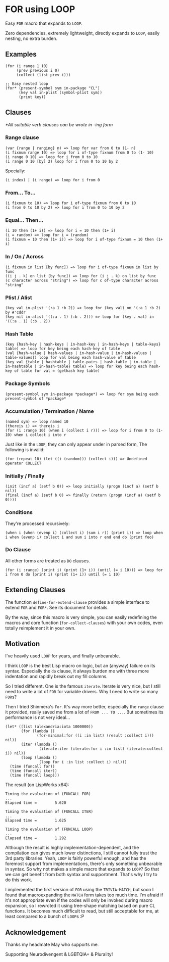 # FOR using LOOP

Easy `FOR` macro that expands to `LOOP`.

Zero dependencies, extremely lightweight, directly expands to `LOOP`,
easily nesting, no extra burden.

## Examples

```common-lisp
(for (i range 1 10)
     (prev previous i 0)
     (collect (list prev i)))

;; Easy nested loop
(for* (present-symbol sym in-package "CL")
      (key val in-plist (symbol-plist sym))
      (print key)) 
```

## Clauses

_*All suitable verb clauses can be wrote in -ing form_

### Range clause

	(var {range | ranging} n) => loop for var from 0 to (1- n)
	(i fixnum range 10) => loop for i of-type fixnum from 0 to (1- 10)
	(i range 0 10) => loop for i from 0 to 10
	(i range 0 10 [by] 2) loop for i from 0 to 10 by 2

Specially:

	(i index) | (i range) => loop for i from 0

### From... To...

	(i fixnum to 10) => loop for i of-type fixnum from 0 to 10
	(i from 0 to 10 by 2) => loop for i from 0 to 10 by 2

### Equal... Then...

	(i 10 then (1+ i)) => loop for i = 10 then (1+ i)
	(i = random) => loop for i = (random)
	(i fixnum = 10 then (1+ i)) => loop for i of-type fixnum = 10 then (1+ i)

### In / On / Across

	(i fixnum in list [by func]) => loop for i of-type fixnum in list by func
	((i j . k) on list [by func]) => loop for (i j . k) on list by func
	(c character across "string") => loop for c of-type character across "string"

### Plist / Alist

	(key val in-plist '(:a 1 :b 2)) => loop for (key val) on '(:a 1 :b 2) by #'cddr
	(key nil in-alist '((:a . 1) (:b . 2))) => loop for (key . val) in '((:a . 1) (:b . 2))

### Hash Table

	(key {hash-key | hash-keys | in-hash-key | in-hash-keys | table-keys} table) => loop for key being each hash-key of table
	(val {hash-value | hash-values | in-hash-value | in-hash-values | table-values}) loop for val being each hash-value of table
	(key val {table | hashtable | table-pairs | hash-table | in-table | in-hashtable | in-hash-table} table) => loop for key being each hash-key of table for val = (gethash key table)

### Package Symbols

	(present-symbol sym in-package *package*) => loop for sym being each present-symbol of *package*

### Accumulation / Termination / Name

	(named sym) => loop named 10
	(thereis i) => thereis i
	(for (i :range 10) (when i (collect i r))) => loop for i from 0 to (1- 10) when i collect i into r

Just like in the `LOOP`, they can only appear under in parsed form, The following is invalid:

	(for (repeat 10) (let ((i (random))) (collect i))) => Undefined operator COLLECT

### Initially / Finally

	(init (incf a) (setf b 0)) => loop initially (progn (incf a) (setf b nil))
	(final (incf a) (setf b 0) => finally (return (progn (incf a) (setf b 0))))

### Conditions

They're processed recursively:

	(when i (when (evenp i) (collect i) (sum i r)) (print i)) => loop when i when (evenp i) collect i and sum i into r end end do (print foo)

### Do Clause

All other forms are treated as `DO` clauses.

	(for (i :range) (print i) (print (1+ i)) (until (= i 10))) => loop for i from 0 do (print i) (print (1+ i)) until (= i 10)

## Extending Clauses

The function `define-for-extend-clause` provides a simple interface to
extend `FOR` and `FOR*`. See its document for details.

By the way, since this macro is very simple, you can easily redefining
the macros and core function (`for-collect-clauses`) with your own
codes, even totally reimplement it in your own.

## Motivation

I've heavily used `LOOP` for years, and finally unbearable.

I think `LOOP` is the best Lisp macro on logic, but an (anyway)
failure on its syntax. Especially the `do` clause, it always burden me
with three more indentation and rapidly break out my fill columns.

So I tried different. One is the famous `iterate`. Iterate is very
nice, but I still need to write a lot of `FOR` for variable drivers.
Why I need to write so many `FOR`s?

Then I tried Shinmera's `For`. It's way more better, especially the
`range` clause it provided, really saved me from a lot of `FROM ... TO
...`.  But sometimes its performance is not very ideal...

```common-lisp
(let* ((list (alexandria:iota 1000000))
       (for (lambda ()
              (for-minimal:for ((i :in list) (result :collect i))) nil))
       (iter (lambda ()
               (iterate:iter (iterate:for i :in list) (iterate:collect i)) nil))
       (loop (lambda ()
               (loop for i :in list :collect i) nil)))
  (time (funcall for))
  (time (funcall iter))
  (time (funcall loop)))
```

The result (on LispWorks x64):

	Timing the evaluation of (FUNCALL FOR)
	...
	Elapsed time =        5.620
	
	Timing the evaluation of (FUNCALL ITER)
	...
	Elapsed time =        1.625
	
	Timing the evaluation of (FUNCALL LOOP)
	...
	Elapsed time =        1.292

Although the result is highly implementation-dependent, and the
compilation can gives much lower distinctions, I still cannot fully
trust the 3rd party libraries. Yeah, `LOOP` is fairly powerful enough,
and has the foremost support from implementations, there's only
something unbearable in syntax. So why not makes a simple macro that
expands to `LOOP`? So that we can get benefit from both syntax and
supportment. That's why I try to do this work.

I implemented the first version of `FOR` using the `TRIVIA:MATCH`, but
soon I found that macroexpanding the `MATCH` form takes too much time.
I'm afraid if it's not appropriate even if the codes will only be
invoked during macro expansion, so I rewroted it using tree-shape
matching based on pure CL functions. It becomes much difficult to
read, but still acceptable for me, at least compared to a bunch of
`LOOP`s :P

## Acknowledgement

Thanks my headmate May who supports me.

Supporting Neurodivengent & LGBTQIA+ & Plurality!
